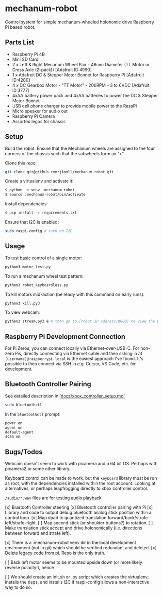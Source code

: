 # mechanum-robot
Control system for simple mechanum-wheeled holonomic drive Raspberry Pi based robot.

## Parts List
- Raspberry Pi 4B
- Mini SD Card
- 2 x Left & Right Mecanum Wheel Pair - 48mm Diameter (TT Motor or Cross Axle (2-pack)) [Adafruit ID:4990]
- 1 x Adafruit DC & Stepper Motor Bonnet for Raspberry Pi [Adafruit ID:4280]
- 4 x DC Gearbox Motor - "TT Motor" - 200RPM - 3 to 6VDC [Adafruit ID:3777]
- 4xAA battery power pack and 4xAA batteries to power the DC & Stepper Motor Bonnet
- USB cell phone charger to provide mobile power to the RaspPi
- Micro speaker for audio out
- Raspberry Pi Camera
- Assorted legos for chassis


## Setup
Build the robot. Ensure that the Mechanum wheels are assigned to the four corners of the chassis such that the subwheels form an "x".

Clone this repo:

``` bash
git clone git@github.com:jknoll/mechanum-robot.git
```

Create a virtualenv and activate it:

```bash
$ python -m venv .mechanum-robot
$ source .mechanum-robot/bin/activate
```

Install dependencies:
```bash
$ pip install -r requirements.txt
```

Ensure that I2C is enabled:
```bash
sudo raspi-config # turn on I2C
```

## Usage
To test basic control of a single motor:
```bash
python3 motor_test.py
```

To run a mechanum wheel test pattern:
```bash
python3 robot_keyboardless.py
```
To kill motors mid-action (be ready with this command on early runs):
```bash
python3 kill.py3
```

To view webcam:
```bash
python3 stream.py3 & # then go to [robot IP address:8000] to view the webcam
```

## Raspberry Pi Development Connection

For Pi Zeros, you can connect locally via Ethernet-over-USB-C. For non-zero Pis, directly connecting via Ethernet cable and then sshing in at `[username]@raspberrypi.local` is the easiest approach I've found. It's possible to then connect via SSH in e.g. Cursor, VS Code, etc. for development.

## Bluetooth Controller Pairing
See detailed description in ['docs/xbox_controller_setup.md'](xbox_controller_setup.md)
```bash
sudo bluetoothctl
```

In the `bluetoothctl` prompt:
```bash
power on
agent on
default-agent
scan on
```

## Bugs/Todos
Webcam doesn't seem to work with picamera and a 64 bit OS. Perhaps with picamera2 or some other library.

Keyboard control can be made to work, but the `keyboard` library must be run as root, with the dependencies installed within the root account. Looking at alternatives, or perhaps leapfrogging directly to xbox controller control.

`/audio/*.wav` files are for testing audio playback

[x] Bluetooth Controller steering
  [x] Bluetooth controller pairing with Pi
  [x] Library and code to output debug bluetooth analog stick position within a control loop.
  [x] Map dpad to quantized translation forward/back/strafe-left/strafe-right.
  [ ] Map second stick (or shoulder buttons?) to rotation.
  [ ] Make translation stick accept and drive holonomically (i.e. directions between forward and strafe left).

[x] There is a .mechanum-robot venv dir in the local development environment (not in git) which should be verified redundant and deleted.
[x] Delete legacy code from pi. Repo is the only truth.

[ ] Back left motor seems to be mounted upside down (or more likely reverse polarity!), hence 

[ ] We should create an init.sh or .py script which creates the virtualenv, installs the deps, and installs I2C if raspi-config allows a non-interactive way to do so. 
